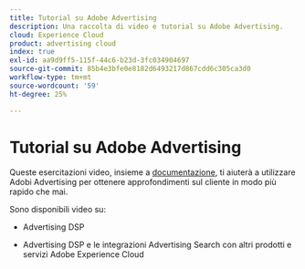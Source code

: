 ```yaml
---
title: Tutorial su Adobe Advertising
description: Una raccolta di video e tutorial su Adobe Advertising.
cloud: Experience Cloud
product: advertising cloud
index: true
exl-id: aa9d9ff5-115f-44c6-b23d-3fc034904697
source-git-commit: 85b4e3bfe0e8182d6493217d867cdd6c305ca3d0
workflow-type: tm+mt
source-wordcount: '59'
ht-degree: 25%

---
```


# Tutorial su Adobe Advertising

Queste esercitazioni video, insieme a [documentazione](https://experienceleague.adobe.com/docs/advertising-cloud.html), ti aiuterà a utilizzare Adobi Advertising per ottenere approfondimenti sul cliente in modo più rapido che mai.

Sono disponibili video su:

* Advertising DSP

* Advertising DSP e le integrazioni Advertising Search con altri prodotti e servizi Adobe Experience Cloud

<!--
See other -learn tutorials landing pages to get ideas for additional content
-->

